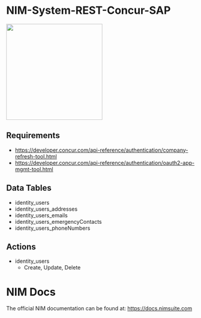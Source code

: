 # NIM-System-REST-Concur-SAP

<img src="https://github.com/user-attachments/assets/b7ef26b8-696a-4476-8435-26b5788934fe" width="256px" />

## Requirements
- https://developer.concur.com/api-reference/authentication/company-refresh-tool.html
- https://developer.concur.com/api-reference/authentication/oauth2-app-mgmt-tool.html

## Data Tables
- identity_users
- identity_users_addresses
- identity_users_emails
- identity_users_emergencyContacts
- identity_users_phoneNumbers

## Actions
- identity_users
    - Create, Update, Delete

# NIM Docs
The official NIM documentation can be found at: https://docs.nimsuite.com
